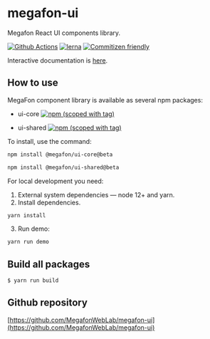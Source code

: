 # megafon-ui

Megafon React UI components library.

[![Github Actions](https://github.com/MegafonWebLab/megafon-ui/workflows/megafon-ui%20CI/badge.svg)](https://github.com/MegafonWebLab/megafon-ui/actions)
[![lerna](https://img.shields.io/badge/maintained%20with-lerna-cc00ff.svg)](https://lerna.js.org/)
[![Commitizen friendly](https://img.shields.io/badge/commitizen-friendly-brightgreen.svg)](http://commitizen.github.io/cz-cli/)

Interactive documentation is [here](https://megafonweblab.github.io/megafon-ui/).

## How to use

MegaFon component library is available as several npm packages:
- ui-core
[![npm (scoped with tag)](https://img.shields.io/npm/v/@megafon/ui-core/beta?label=%40megafon%2Fui-core)](https://www.npmjs.com/package/@megafon/ui-core/v/beta)

- ui-shared
[![npm (scoped with tag)](https://img.shields.io/npm/v/@megafon/ui-shared/beta?label=%40megafon%2Fui-shared)](https://www.npmjs.com/package/@megafon/ui-shared/v/beta)

To install, use the command:
```bash
npm install @megafon/ui-core@beta
```
```bash
npm install @megafon/ui-shared@beta
```

For local development you need:

1. External system dependencies — node 12+ and yarn.
2. Install dependencies.
```bash
yarn install
```
3. Run demo:
```bash
yarn run demo
```

## Build all packages

```bash
$ yarn run build
```

## Github repository

[https://github.com/MegafonWebLab/megafon-ui](https://github.com/MegafonWebLab/megafon-ui)
